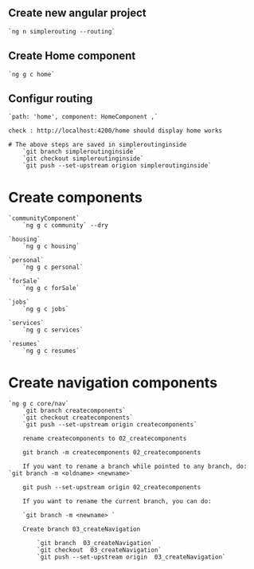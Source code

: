 ## Create new angular project

    `ng n simplerouting --routing`

## Create Home component

    `ng g c home`
## Configur routing

    `path: 'home', component: HomeComponent ,`

    check : http://localhost:4200/home should display home works

    # The above steps are saved in simpleroutinginside
        `git branch simpleroutinginside`
        `git checkout simpleroutinginside`
        `git push --set-upstream origion simpleroutinginside`

# Create components 

    `communityComponent`
        `ng g c community` --dry
    
    `housing`
        `ng g c housing`
    
    `personal`
        `ng g c personal`
    
    `forSale`
        `ng g c forSale`
    
    `jobs`
        `ng g c jobs`
    
    `services`
        `ng g c services`
    
    `resumes`
        `ng g c resumes`

# Create navigation components 
    `ng g c core/nav`
        `git branch createcomponents`
        `git checkout createcomponents`
        `git push --set-upstream origin createcomponents`

        rename createcomponents to 02_createcomponents

        git branch -m createcomponents 02_createcomponents

        If you want to rename a branch while pointed to any branch, do: `git branch -m <oldname> <newname>`

        git push --set-upstream origin 02_createcomponents

        If you want to rename the current branch, you can do:

        `git branch -m <newname> `    

        Create branch 03_createNavigation

            `git branch  03_createNavigation`
            `git checkout  03_createNavigation`
            `git push --set-upstream origin  03_createNavigation`